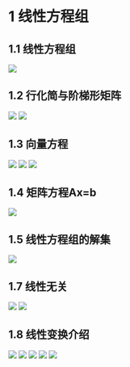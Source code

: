 # 1 线性方程组
## 1.1 线性方程组
![](http://ou8qjsj0m.bkt.clouddn.com//17-11-18/57054866.jpg)

## 1.2 行化简与阶梯形矩阵
![](http://ou8qjsj0m.bkt.clouddn.com//17-11-18/7267401.jpg)
![](http://ou8qjsj0m.bkt.clouddn.com//17-11-18/92704765.jpg)

## 1.3 向量方程
![](http://ou8qjsj0m.bkt.clouddn.com//17-11-19/76792535.jpg)
![](http://ou8qjsj0m.bkt.clouddn.com//17-11-19/36677030.jpg)
![](http://ou8qjsj0m.bkt.clouddn.com//17-11-19/26661076.jpg)

## 1.4 矩阵方程Ax=b
![](http://ou8qjsj0m.bkt.clouddn.com//17-11-19/24728434.jpg)

## 1.5 线性方程组的解集
![](http://ou8qjsj0m.bkt.clouddn.com//17-11-19/88267633.jpg)

## 1.7 线性无关
![](http://ou8qjsj0m.bkt.clouddn.com//17-11-21/42376915.jpg)
![](http://ou8qjsj0m.bkt.clouddn.com//17-11-21/63207347.jpg)

## 1.8 线性变换介绍
![](http://ou8qjsj0m.bkt.clouddn.com//17-11-22/77825811.jpg)
![](http://ou8qjsj0m.bkt.clouddn.com//17-11-22/36322521.jpg)
![](http://ou8qjsj0m.bkt.clouddn.com//17-11-22/18787140.jpg)
![](http://ou8qjsj0m.bkt.clouddn.com//17-11-22/41145538.jpg)
![](http://ou8qjsj0m.bkt.clouddn.com//17-11-22/24930617.jpg)
